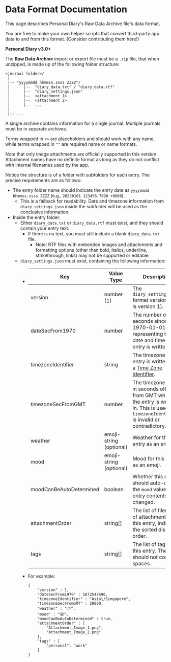 # Data Format Documentation
This page describes Personal Diary's Raw Data Archive file's data format.

You are free to make your own helper scripts that convert third-party app data to and from this format. (Consider contributing them here!)

**Personal Diary v3.0+**

The **Raw Data Archive** import or export file must be a `.zip` file, that when unzipped, is made up of the following folder structure:

```
<journal folder>/
 |
 |-- "yyyymmdd hhmmss.ssss ZZZZ"/
 |      |--  "diary_data.txt" / "diary_data.rtf"
 |      |--  "diary_settings.json"
 |      |--  <attachment 1>
 |      |--  <attachment 2>
 |      |--  ...
 |
 |-- ...
```

A single archive contains information for a single journal. Multiple journals must be in separate archives.

Terms wrapped in `<>` are placeholders and should work with any name, while terms wrapped in `""` are required name or name formats.

Note that only image attachments are officially supported in this version. Attachment names have no definite format as long as they do not conflict with internal filenames used by the app.

Notice the structure is of a folder with subfolders for each entry. The precise requirements are as follows:
- The entry folder name should indicate the entry date as `yyyymmdd hhmmss.ssss ZZZZ` (e.g., `20230101 123456.7890 +0800`).
    - This is a fallback for readability. Date and timezone information from `diary_settings.json` inside the subfolder will be used as the conclusive information.
- Inside the entry folder:
    - Either `diary_data.txt` or `diary_data.rtf` must exist, and they should contain your entry text.
        - If there is no text, you must still include a blank `diary_data.txt` file.
            - Note: RTF files with embedded images and attachments and formatting options (other than bold, italics, underline, strikethrough, links) may not be supported or editable.
    - `diary_settings.json` must exist, containing the following information:
        -   | Key | Value Type | Description |
            |-----|------------|-------------|
            | version | number \(1\) | The `diary_settings.json` format version (this is version 1). |
            | dateSecFrom1970 | number | The number of seconds since 1970-01-01 UTC, representing the date and time the entry is written on. |
            | timezoneIdentifier | string | The timezone the entry is written in as a [Time Zone Identifier](https://en.wikipedia.org/wiki/List_of_tz_database_time_zones). |
            | timezoneSecFromGMT | number | The timezone offset in seconds offset from GMT where the entry is written in. This is used if `timezoneIdentifier` is invalid or contradictory. |
            | weather | emoji-string (optional) | Weather for this entry as an emoji. |
            | mood | emoji-string (optional) | Mood for this entry as an emoji. |
            | moodCanBeAutoDetermined | boolean | Whether this entry should auto-update the `mood` value when entry contents are changed. |
            | attachmentOrder | string\[\] | The list of filenames of attachments for this entry, indicating the sorted display order. |
            | tags | string\[\] | The list of tags for this entry. They should not contain spaces. |

        - For example:
            ```
            {
                "version" : 1,
                "dateSecFrom1970" : 1672547696,
                "timezoneIdentifier" : "Asia\/Singapore",
                "timezoneSecFromGMT" : 28800,
                "weather" : "⛅️",
                "mood" : "😃",
                "moodCanBeAutoDetermined" : true,
                "attachmentOrder" : [
                    "Attachment_Image_1.png",
                    "Attachment_Image_2.png"
                ],
                "tags" : [
                    "personal", "work"
                ]
            }
            ```
